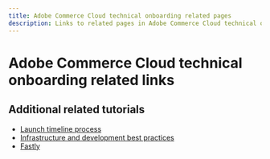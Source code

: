 ```yaml
---
title: Adobe Commerce Cloud technical onboarding related pages
description: Links to related pages in Adobe Commerce Cloud technical onboarding
---
```

# Adobe Commerce Cloud technical onboarding related links

## Additional related tutorials

- [Launch timeline process](../cloud/launch-process-timeline.md)
- [Infrastructure and development best practices](../cloud/infrastructure-development-best-practices.md)
- [Fastly](../cloud/fastly.md)
